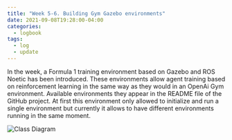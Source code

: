 ```yaml
---
title: "Week 5-6. Building Gym Gazebo environments"
date: 2021-09-08T19:28:00-04:00
categories:
  - logbook
tags:
  - log
  - update
---
```


In the week, a Formula 1 training environment based on Gazebo and ROS Noetic has been introduced. These environments allow
agent training based on reinforcement learning in the same way as they would in an OpenAi Gym environment. Available environments
they appear in the README file of the GitHub project.
At first this environment only allowed to initialize and run a single environment but currently it allows to have different environments running in the same moment.

![Class Diagram](../../assets/images/ClassDiagram.png)